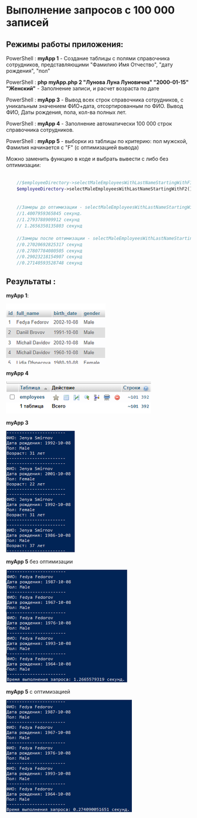 
# Выполнение запросов с 100 000 записей

## Режимы работы приложения:

PowerShell : **myApp 1** - Создание таблицы с полями справочника сотрудников, представляющими "Фамилию Имя Отчество", "дату рождения", "пол"

PowerShell : **php myApp.php 2 "Лунова Луна Луновична" "2000-01-15" "Женский"** - Заполнение записи, и расчет возраста по дате

PowerShell : **myApp 3** - Вывод всех строк справочника сотрудников, с уникальным значением ФИО+дата, отсортированным по ФИО. Вывод ФИО, Даты рождения, пола, кол-ва полных лет.

PowerShell : **myApp 4** - Заполнение автоматически 100 000 строк справочника сотрудников.

PowerShell : **myApp 5** - выборки из таблицы по критерию: пол мужской, Фамилия начинается с "F" (с оптимизацией вывода)


Можно заменить функцию в коде и выбрать вывести с либо без оптимизации: 

```php

    //$employeeDirectory->selectMaleEmployeesWithLastNameStartingWithF1();
    $employeeDirectory->selectMaleEmployeesWithLastNameStartingWithF2();


    //Замеры до оптимизации - selectMaleEmployeesWithLastNameStartingWithF1
    //1.4007959365845 секунд.
    //1.2793788909912 секунд
    // 1.2656350135803 секунд

    //Замеры после оптимизации - selectMaleEmployeesWithLastNameStartingWithF2
    //0.27020692825317 секунд
    //0.27807784080505 секунд
    //0.29023218154907 секунд
    //0.27140593528748 секунд

```


## Результаты :

**myApp 1**:

![result](https://github.com/Evireol/PTMK/blob/main/pngForReadme/result%201.png)

**myApp 4**

![result](https://github.com/Evireol/PTMK/blob/main/pngForReadme/result%204.png)

**myApp 3**

![result](https://github.com/Evireol/PTMK/blob/main/pngForReadme/result%203.png)

**myApp 5** без оптимизации

![result](https://github.com/Evireol/PTMK/blob/main/pngForReadme/result5-1.png)

**myApp 5** с оптимизацией

![result](https://github.com/Evireol/PTMK/blob/main/pngForReadme/result5-2.png)

